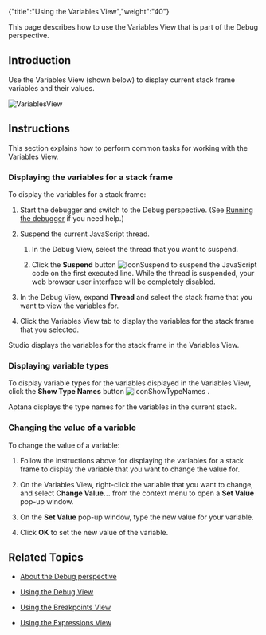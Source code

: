 {"title":"Using the Variables View","weight":"40"} 

This page describes how to use the Variables View that is part of the Debug perspective.

## Introduction

Use the Variables View (shown below) to display current stack frame variables and their values.

![VariablesView](/Images/appc/download/attachments/30083100/VariablesView.png)

## Instructions

This section explains how to perform common tasks for working with the Variables View.

### Displaying the variables for a stack frame

To display the variables for a stack frame:

1.  Start the debugger and switch to the Debug perspective. (See [Running the debugger](/docs/appc/Axway_Appcelerator_Studio/Axway_Appcelerator_Studio_Guide/Web_Development/JavaScript_Development/Debugging_JavaScript/Running_the_debugger/) if you need help.)
    
2.  Suspend the current JavaScript thread.
    
    1.  In the Debug View, select the thread that you want to suspend.
        
    2.  Click the **Suspend** button ![IconSuspend](/Images/appc/download/attachments/30083100/IconSuspend.png) to suspend the JavaScript code on the first executed line. While the thread is suspended, your web browser user interface will be completely disabled.
        
3.  In the Debug View, expand **Thread** and select the stack frame that you want to view the variables for.
    
4.  Click the Variables View tab to display the variables for the stack frame that you selected.
    

Studio displays the variables for the stack frame in the Variables View.

### Displaying variable types

To display variable types for the variables displayed in the Variables View, click the **Show Type Names** button ![IconShowTypeNames](/Images/appc/download/attachments/30083100/IconShowTypeNames.png) .

Aptana displays the type names for the variables in the current stack.

### Changing the value of a variable

To change the value of a variable:

1.  Follow the instructions above for displaying the variables for a stack frame to display the variable that you want to change the value for.
    
2.  On the Variables View, right-click the variable that you want to change, and select **Change Value...** from the context menu to open a **Set Value** pop-up window.
    
3.  On the **Set Value** pop-up window, type the new value for your variable.
    
4.  Click **OK** to set the new value of the variable.
    

## Related Topics

*   [About the Debug perspective](/docs/appc/Axway_Appcelerator_Studio/Axway_Appcelerator_Studio_Guide/Web_Development/JavaScript_Development/Debugging_JavaScript/About_the_Debug_perspective/)
    
*   [Using the Debug View](/docs/appc/Axway_Appcelerator_Studio/Axway_Appcelerator_Studio_Guide/Web_Development/JavaScript_Development/Debugging_JavaScript/About_the_Debug_perspective/Using_the_Debug_View/)
    
*   [Using the Breakpoints View](/docs/appc/Axway_Appcelerator_Studio/Axway_Appcelerator_Studio_Guide/Web_Development/JavaScript_Development/Debugging_JavaScript/About_the_Debug_perspective/Using_the_Breakpoints_View/)
    
*   [Using the Expressions View](/docs/appc/Axway_Appcelerator_Studio/Axway_Appcelerator_Studio_Guide/Web_Development/JavaScript_Development/Debugging_JavaScript/About_the_Debug_perspective/Using_the_Expressions_View/)